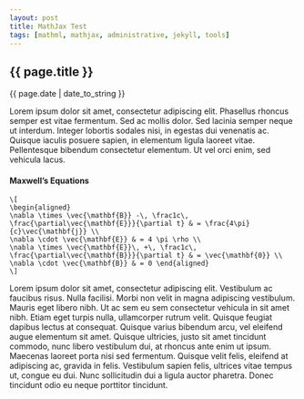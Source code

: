 ```yaml
---
layout: post
title: MathJax Test
tags: [mathml, mathjax, administrative, jekyll, tools]
---
```

{{ page.title }}
----------------

<div class="publish_date">
{{ page.date | date_to_string }}
</div>

Lorem ipsum dolor sit amet, consectetur adipiscing elit. Phasellus rhoncus semper est vitae fermentum. Sed ac mollis dolor. Sed lacinia semper neque ut interdum. Integer lobortis sodales nisi, in egestas dui venenatis ac. Quisque iaculis posuere sapien, in elementum ligula laoreet vitae. Pellentesque bibendum consectetur elementum. Ut vel orci enim, sed vehicula lacus.

<h4>Maxwell&rsquo;s Equations</h4>

<p><code>\[
\begin{aligned}
\nabla \times \vec{\mathbf{B}} -\, \frac1c\, \frac{\partial\vec{\mathbf{E}}}{\partial t} &amp; = \frac{4\pi}{c}\vec{\mathbf{j}} \\   
\nabla \cdot \vec{\mathbf{E}} &amp; = 4 \pi \rho \\
\nabla \times \vec{\mathbf{E}}\, +\, \frac1c\, \frac{\partial\vec{\mathbf{B}}}{\partial t} &amp; = \vec{\mathbf{0}} \\
\nabla \cdot \vec{\mathbf{B}} &amp; = 0 \end{aligned}
\]</code></p>

Lorem ipsum dolor sit amet, consectetur adipiscing elit. Vestibulum ac faucibus risus. Nulla facilisi. Morbi non velit in magna adipiscing vestibulum. Mauris eget libero nibh. Ut ac sem eu sem consectetur vehicula in sit amet nibh. Etiam eget turpis nulla, ullamcorper rutrum velit. Quisque feugiat dapibus lectus at consequat. Quisque varius bibendum arcu, vel eleifend augue elementum sit amet. Quisque ultricies, justo sit amet tincidunt commodo, nunc libero vestibulum dui, at rhoncus ante enim ut ipsum. Maecenas laoreet porta nisi sed fermentum. Quisque velit felis, eleifend at adipiscing ac, gravida in felis. Vestibulum sapien felis, ultrices vitae tempus ut, congue eu dui. Nunc sollicitudin dui a ligula auctor pharetra. Donec tincidunt odio eu neque porttitor tincidunt.

